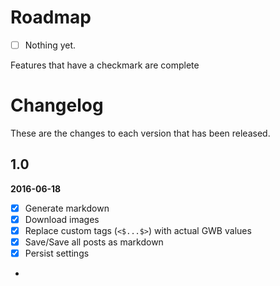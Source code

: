 # Roadmap #

- [ ] Nothing yet.
 
Features that have a checkmark are complete

# Changelog #

These are the changes to each version that has been released.


## 1.0 ##

**2016-06-18**

- [x] Generate markdown
- [x] Download images
- [x] Replace custom tags (`<$...$>`) with actual GWB values
- [x] Save/Save all posts as markdown
- [x] Persist settings
- 